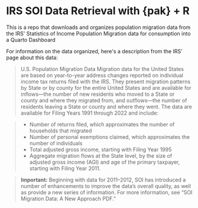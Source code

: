 # IRS SOI Data Retrieval with {pak} + R

This is a repo that downloads and organizes population migration data from the IRS' Statistics of Income Population Migration data for consumption into a Quarto Dashboard

For information on the data organized, here's a description from the IRS' page about this data:

> U.S. Population Migration Data
Migration data for the United States are based on year-to-year address changes reported on individual income tax returns filed with the IRS. They present migration patterns by State or by county for the entire United States and are available for inflows—the number of new residents who moved to a State or county and where they migrated from, and outflows—the number of residents leaving a State or county and where they went. The data are available for Filing Years 1991 through 2022 and include:

> * Number of returns filed, which approximates the number of households that migrated
> * Number of personal exemptions claimed, which approximates the number of individuals
> * Total adjusted gross income, starting with Filing Year 1995
> * Aggregate migration flows at the State level, by the size of adjusted gross income (AGI) and age of the primary taxpayer, starting with Filing Year 2011.

> **Important:** Beginning with data for 2011–2012, SOI has introduced a number of enhancements to improve the data’s overall quality, as well as provide a new series of information. For more information, see “SOI Migration Data: A New Approach PDF.” 
